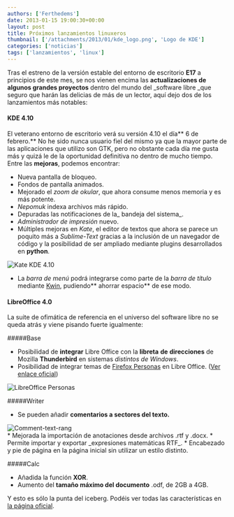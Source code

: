 ```yaml
---
authors: ['Ferthedems']
date: 2013-01-15 19:00:30+00:00
layout: post
title: Próximos lanzamientos linuxeros
thumbnail: ['/attachments/2013/01/kde_logo.png', 'Logo de KDE']
categories: ['noticias']
tags: ['lanzamientos', 'linux']
---
```


Tras el estreno de la versión estable del entorno de escritorio **E17** a principios de este mes, se nos vienen encima las **actualizaciones de algunos grandes proyectos** dentro del mundo del _software libre _que seguro que harán las delicias de más de un lector, aquí dejo dos de los lanzamientos más notables:

#### KDE 4.10

El veterano entorno de escritorio verá su versión 4.10 el día** 6 de febrero.** No he sido nunca usuario fiel del mismo ya que la mayor parte de las aplicaciones que utilizo son GTK, pero no obstante cada día me gusta más y quizá le de la oportunidad definitiva no dentro de mucho tiempo. Entre las **mejoras**, podemos encontrar:
	
  * Nueva pantalla de bloqueo.
  * Fondos de pantalla animados.
  * Mejorado el _zoom de okular_, que ahora consume menos memoria y es más potente.
  * _Nepomuk_ indexa archivos más rápido.
  * Depuradas las notificaciones de la_ bandeja del sistema_.
  * _Administrador de impresión_ nuevo.
  * Múltiples mejoras en _Kate_, el editor de textos que ahora se parece un poquito más a _Sublime-Text_ gracias a la inclusión de un navegador de código y la posibilidad de ser ampliado mediante plugins desarrollados en **python**.

  <img alt="Kate KDE 4.10" src="/img/placeholder.gif" data-original="/attachments/2013/01/kate-kde-4.10-1.png" class="img-responsive img-rounded lazy" style="margin: 0 auto; display: block">

  * La _barra de menú_ podrá integrarse como parte de la _barra de título_ mediante [Kwin](http://blog.martin-graesslin.com/blog/2013/01/this-week-in-kwin-2013-week-2/), pudiendo** ahorrar espacio** de ese modo.

#### LibreOffice 4.0

La suite de ofimática de referencia en el universo del software libre no se queda atrás y viene pisando fuerte igualmente:

#####Base
  * Posibilidad de **integrar** Libre Office con la **libreta** **de** **direcciones** de Mozilla **Thunderbird** en sistemas _distintos de Windows_.
  * Posibilidad de integrar temas de [Firefox Personas](http://www.getpersonas.com/es/) en Libre Office. ([Ver enlace oficial](http://artax.karlin.mff.cuni.cz/~kendy/blog/archives/permalinks/2013-01-10T17_58_34.html))
   
  <img alt="LibreOffice Personas" src="/img/placeholder.gif" data-original="/attachments/2013/01/libreoffice-personas.png" class="img-responsive img-rounded lazy" style="margin: 0 auto; display: block">

#####Writer
  * Se pueden añadir **comentarios a sectores del texto.**

  <img alt="Comment-text-rang" src="/img/placeholder.gif" data-original="/attachments/2013/01/Comment-text-range.png" class="img-responsive img-rounded lazy" style="margin: 0 auto; display: block">
  * Mejorada la importación de anotaciones desde archivos .rtf y .docx.
  * Permite importar y exportar _expresiones matemáticas RTF_.
  * Encabezado y pie de página en la página inicial sin utilizar un estilo distinto.

#####Calc
  * Añadida la función **XOR**.
  * Aumento del **tamaño máximo del documento** .odf, de 2GB a 4GB.

Y esto es sólo la punta del iceberg. Podéis ver todas las características en [la página oficial](https://wiki.documentfoundation.org/ReleaseNotes/4.0).
